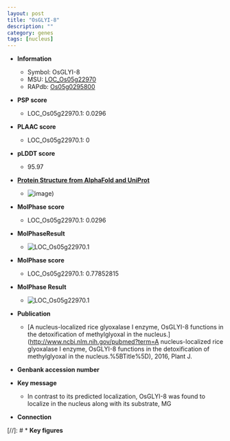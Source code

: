```yaml
---
layout: post
title: "OsGLYI-8"
description: ""
category: genes
tags: [nucleus]
---
```


* **Information**  
    + Symbol: OsGLYI-8  
    + MSU: [LOC_Os05g22970](http://rice.plantbiology.msu.edu/cgi-bin/ORF_infopage.cgi?orf=LOC_Os05g22970)  
    + RAPdb: [Os05g0295800](http://rapdb.dna.affrc.go.jp/viewer/gbrowse_details/irgsp1?name=Os05g0295800)  

* **PSP score**  
    + LOC_Os05g22970.1: 0.0296 

* **PLAAC score**  
    + LOC_Os05g22970.1: 0 

* **pLDDT score**
    + 95.97

* **[Protein Structure from AlphaFold and UniProt](https://www.uniprot.org/uniprotkb/Q0DJE6/entry#structure)**
    + ![image](https://ricepsp.github.io/images/Q0/AF-Q0DJE6-F1.png))

* **MolPhase score**
    + LOC_Os05g22970.1: 0.0296

* **MolPhaseResult**
    + ![LOC_Os05g22970.1](https://ricepsp.github.io/pictures/LOC_Os05g/LOC_Os05g22970.1.png)

* **MolPhase score**
    + LOC_Os05g22970.1: 0.77852815

* **MolPhase Result**
    + ![LOC_Os05g22970.1](https://304243504.github.io/Pictures/LOC_Os05g/LOC_Os05g22970.1.png)

* **Publication**  
    + [A nucleus-localized rice glyoxalase I enzyme, OsGLYI-8 functions in the detoxification of methylglyoxal in the nucleus.](http://www.ncbi.nlm.nih.gov/pubmed?term=A nucleus-localized rice glyoxalase I enzyme, OsGLYI-8 functions in the detoxification of methylglyoxal in the nucleus.%5BTitle%5D), 2016, Plant J.

* **Genbank accession number**  

* **Key message**  
    + In contrast to its predicted localization, OsGLYI-8 was found to localize in the nucleus along with its substrate, MG

* **Connection**  

[//]: # * **Key figures**  


